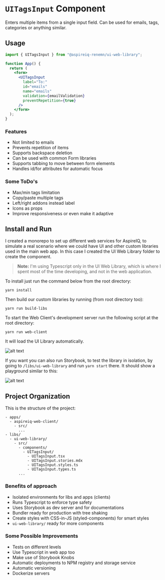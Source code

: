 # `UITagsInput` Component

Enters multiple items from a single input field. Can be used for emails, tags, categories or anything similar.

## Usage

```jsx
import { UITagsInput } from "@aspireiq-renemn/ui-web-library";

function App() {
  return (
    <form>
      <UITagsInput
        label="To:"
        id="emails"
        name="emails"
        validation={emailValidation}
        preventRepetition={true}
      />
    </form>
  );
}
```

### Features

- Not limited to emails
- Prevents repetition of items
- Supports backspace deletion
- Can be used with common Form libraries
- Supports tabbing to move between form elements
- Handles id/for attributes for automatic focus

### Some ToDo's

- Max/min tags limitation
- Copy/paste multiple tags
- Left/right addons instead label
- Icons as props
- Improve responsiveness or even make it adaptive

## Install and Run

I created a monorepo to set up different web services for AspireIQ, to simulate a real scenario where we could have UI and other custom libraries used in the main web app. In this case I created the UI Web Library folder to create the component.

> **Note:** I'm using Typescript only in the UI Web Library, which is where I spent most of the time developing, and not in the web application.

To install just run the command below from the root directory:

```
yarn install
```

Then build our custom libraries by running (from root directory too):

```
yarn run build-libs
```

To start the Web Client's development server run the following script at the root directory:

```
yarn run web-client
```

It will load the UI Library automatically.

![alt text](https://user-images.githubusercontent.com/106011/87286140-15fdb400-c4be-11ea-98cf-9ff0a1302760.png "Screenshot")


If you want you can also run Storybook, to test the library in isolation, by going to `/libs/ui-web-library` and run `yarn start` there. It should show a playground similar to this:

![alt text](https://user-images.githubusercontent.com/106011/87277303-a5e43380-c4a7-11ea-8737-699d6b37295f.png "Storybook")


## Project Organization

This is the structure of the project:
```
- apps/
  - aspireiq-web-client/
    - src/
      ...
- libs/
  - ui-web-library/
    - src/
      - components/
        - UITagsInput/
          - UITagsInput.tsx
          - UITagsInput.stories.mdx
          - UITagsInput.styles.ts
          - UITagsInput.types.ts
      ...
```

### Benefits of approach

- Isolated environments for libs and apps (clients)
- Runs Typescript to enforce type safety
- Uses Storybook as dev server and for documentations
- Bundler ready for production with tree shaking
- Create styles with CSS-in-JS (styled-components) for smart styles
- `ui-web-library/` ready for more components

### Some Possible Improvements

- Tests on different levels
- Use Typescript in web app too
- Make use of Storybook Knobs
- Automatic deployments to NPM registry and storage service
- Automatic versioning
- Dockerize servers
